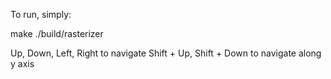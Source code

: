 To run, simply:

make
./build/rasterizer


Up, Down, Left, Right to navigate
Shift + Up, Shift + Down to navigate along y axis
